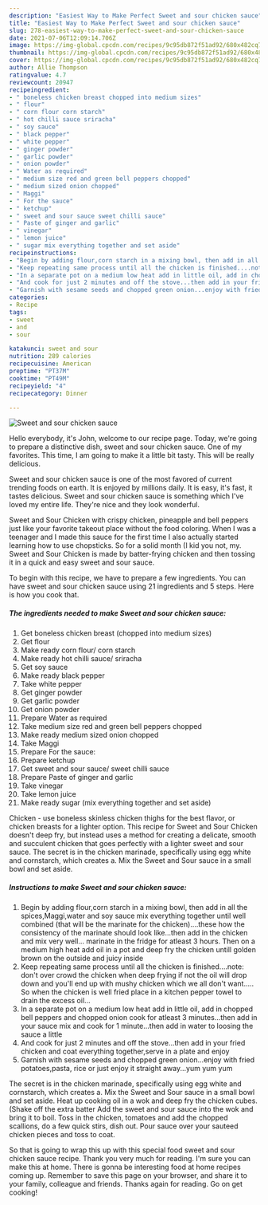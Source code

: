 ```yaml
---
description: "Easiest Way to Make Perfect Sweet and sour chicken sauce"
title: "Easiest Way to Make Perfect Sweet and sour chicken sauce"
slug: 278-easiest-way-to-make-perfect-sweet-and-sour-chicken-sauce
date: 2021-07-06T12:09:14.706Z
image: https://img-global.cpcdn.com/recipes/9c95db872f51ad92/680x482cq70/sweet-and-sour-chicken-sauce-recipe-main-photo.jpg
thumbnail: https://img-global.cpcdn.com/recipes/9c95db872f51ad92/680x482cq70/sweet-and-sour-chicken-sauce-recipe-main-photo.jpg
cover: https://img-global.cpcdn.com/recipes/9c95db872f51ad92/680x482cq70/sweet-and-sour-chicken-sauce-recipe-main-photo.jpg
author: Allie Thompson
ratingvalue: 4.7
reviewcount: 20947
recipeingredient:
- " boneless chicken breast chopped into medium sizes"
- " flour"
- " corn flour corn starch"
- " hot chilli sauce sriracha"
- " soy sauce"
- " black pepper"
- " white pepper"
- " ginger powder"
- " garlic powder"
- " onion powder"
- " Water as required"
- " medium size red and green bell peppers chopped"
- " medium sized onion chopped"
- " Maggi"
- " For the sauce"
- " ketchup"
- " sweet and sour sauce sweet chilli sauce"
- " Paste of ginger and garlic"
- " vinegar"
- " lemon juice"
- " sugar mix everything together and set aside"
recipeinstructions:
- "Begin by adding flour,corn starch in a mixing bowl, then add in all the spices,Maggi,water and soy sauce mix everything together until well combined (that will be the marinate for the chicken)....these how the consistency of the marinate should look like...then add in the chicken and mix very well... marinate in the fridge for atleast 3 hours. Then on a medium high heat add oil in a pot and deep fry the chicken untill golden brown on the outside and juicy inside"
- "Keep repeating same process until all the chicken is finished....note: don&#39;t over crowd the chicken when deep frying if not the oil will drop down and you&#39;ll end up with mushy chicken which we all don&#39;t want..... So when the chicken is well fried place in a kitchen pepper towel to drain the excess oil..."
- "In a separate pot on a medium low heat add in little oil, add in chopped bell peppers and chopped onion cook for atleast 3 minutes...then add in your sauce mix and cook for 1 minute...then add in water to loosing the sauce a little"
- "And cook for just 2 minutes and off the stove...then add in your fried chicken and coat everything together,serve in a plate and enjoy"
- "Garnish with sesame seeds and chopped green onion...enjoy with fried potatoes,pasta, rice or just enjoy it straight away...yum yum yum"
categories:
- Recipe
tags:
- sweet
- and
- sour

katakunci: sweet and sour 
nutrition: 289 calories
recipecuisine: American
preptime: "PT37M"
cooktime: "PT49M"
recipeyield: "4"
recipecategory: Dinner

---
```



![Sweet and sour chicken sauce](https://img-global.cpcdn.com/recipes/9c95db872f51ad92/680x482cq70/sweet-and-sour-chicken-sauce-recipe-main-photo.jpg)

Hello everybody, it's John, welcome to our recipe page. Today, we're going to prepare a distinctive dish, sweet and sour chicken sauce. One of my favorites. This time, I am going to make it a little bit tasty. This will be really delicious.

Sweet and sour chicken sauce is one of the most favored of current trending foods on earth. It is enjoyed by millions daily. It is easy, it's fast, it tastes delicious. Sweet and sour chicken sauce is something which I've loved my entire life. They're nice and they look wonderful.

Sweet and Sour Chicken with crispy chicken, pineapple and bell peppers just like your favorite takeout place without the food coloring. When I was a teenager and I made this sauce for the first time I also actually started learning how to use chopsticks. So for a solid month (I kid you not, my. Sweet and Sour Chicken is made by batter-frying chicken and then tossing it in a quick and easy sweet and sour sauce.


To begin with this recipe, we have to prepare a few ingredients. You can have sweet and sour chicken sauce using 21 ingredients and 5 steps. Here is how you cook that.

<!--inarticleads1-->

##### The ingredients needed to make Sweet and sour chicken sauce:

1. Get  boneless chicken breast (chopped into medium sizes)
1. Get  flour
1. Make ready  corn flour/ corn starch
1. Make ready  hot chilli sauce/ sriracha
1. Get  soy sauce
1. Make ready  black pepper
1. Take  white pepper
1. Get  ginger powder
1. Get  garlic powder
1. Get  onion powder
1. Prepare  Water as required
1. Take  medium size red and green bell peppers chopped
1. Make ready  medium sized onion chopped
1. Take  Maggi
1. Prepare  For the sauce:
1. Prepare  ketchup
1. Get  sweet and sour sauce/ sweet chilli sauce
1. Prepare  Paste of ginger and garlic
1. Take  vinegar
1. Take  lemon juice
1. Make ready  sugar (mix everything together and set aside)


Chicken - use boneless skinless chicken thighs for the best flavor, or chicken breasts for a lighter option. This recipe for Sweet and Sour Chicken doesn&#39;t deep fry, but instead uses a method for creating a delicate, smooth and succulent chicken that goes perfectly with a lighter sweet and sour sauce. The secret is in the chicken marinade, specifically using egg white and cornstarch, which creates a. Mix the Sweet and Sour sauce in a small bowl and set aside. 

<!--inarticleads2-->

##### Instructions to make Sweet and sour chicken sauce:

1. Begin by adding flour,corn starch in a mixing bowl, then add in all the spices,Maggi,water and soy sauce mix everything together until well combined (that will be the marinate for the chicken)....these how the consistency of the marinate should look like...then add in the chicken and mix very well... marinate in the fridge for atleast 3 hours. Then on a medium high heat add oil in a pot and deep fry the chicken untill golden brown on the outside and juicy inside
1. Keep repeating same process until all the chicken is finished....note: don&#39;t over crowd the chicken when deep frying if not the oil will drop down and you&#39;ll end up with mushy chicken which we all don&#39;t want..... So when the chicken is well fried place in a kitchen pepper towel to drain the excess oil...
1. In a separate pot on a medium low heat add in little oil, add in chopped bell peppers and chopped onion cook for atleast 3 minutes...then add in your sauce mix and cook for 1 minute...then add in water to loosing the sauce a little
1. And cook for just 2 minutes and off the stove...then add in your fried chicken and coat everything together,serve in a plate and enjoy
1. Garnish with sesame seeds and chopped green onion...enjoy with fried potatoes,pasta, rice or just enjoy it straight away...yum yum yum


The secret is in the chicken marinade, specifically using egg white and cornstarch, which creates a. Mix the Sweet and Sour sauce in a small bowl and set aside. Heat up cooking oil in a wok and deep fry the chicken cubes. (Shake off the extra batter Add the sweet and sour sauce into the wok and bring it to boil. Toss in the chicken, tomatoes and add the chopped scallions, do a few quick stirs, dish out. Pour sauce over your sauteed chicken pieces and toss to coat. 

So that is going to wrap this up with this special food sweet and sour chicken sauce recipe. Thank you very much for reading. I'm sure you can make this at home. There is gonna be interesting food at home recipes coming up. Remember to save this page on your browser, and share it to your family, colleague and friends. Thanks again for reading. Go on get cooking!
